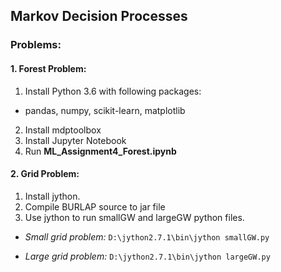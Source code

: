 ## Markov Decision Processes

### Problems:
#### 1. Forest Problem:
1. Install Python 3.6 with following packages:
- pandas, numpy, scikit-learn, matplotlib
2. Install mdptoolbox
3. Install Jupyter Notebook
4. Run **ML_Assignment4_Forest.ipynb**

#### 2. Grid Problem:
1. Install jython.
2. Compile BURLAP source to jar file
3. Use jython to run smallGW and largeGW python files.
* *Small grid problem:*
``D:\jython2.7.1\bin\jython smallGW.py``

* *Large grid problem:*
``D:\jython2.7.1\bin\jython largeGW.py``


